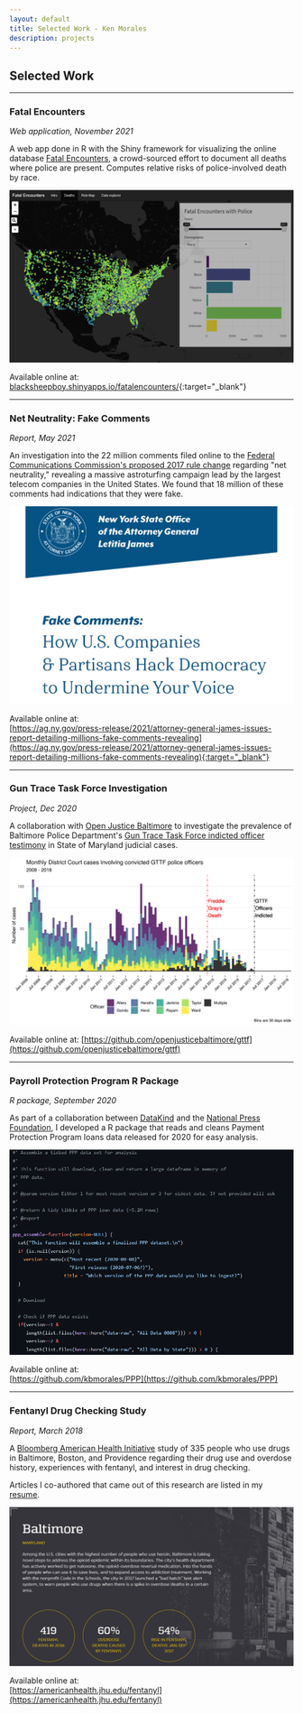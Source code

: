 ```yaml
---
layout: default
title: Selected Work - Ken Morales
description: projects
---
```


## Selected Work

---

### Fatal Encounters

*Web application, November 2021*

A web app done in R with the Shiny framework for visualizing the online database [Fatal Encounters](https://fatalencounters.org/), a crowd-sourced effort to document all deaths where police are present. Computes relative risks of police-involved death by race.

![Fatal Encounters Data Viz 2](/files/projects/fe_viz_2.PNG#scaled)

Available online at:  
[blacksheepboy.shinyapps.io/fatalencounters/](https://blacksheepboy.shinyapps.io/fatalencounters/){:target="_blank"}

---

### Net Neutrality: Fake Comments

*Report, May 2021*

An investigation into the 22 million comments filed online to the [Federal Communications Commission's proposed 2017 rule change](https://www.fcc.gov/restoring-internet-freedom-comments-wc-docket-no-17-108) regarding "net neutrality," revealing a massive astroturfing campaign lead by the largest telecom companies in the United States. We found that 18 million of these comments had indications that they were fake.

![FCC Report](/files/projects/fcc_1.PNG#scaled)

Available online at:  
[https://ag.ny.gov/press-release/2021/attorney-general-james-issues-report-detailing-millions-fake-comments-revealing](https://ag.ny.gov/press-release/2021/attorney-general-james-issues-report-detailing-millions-fake-comments-revealing){:target="_blank"}

---

### Gun Trace Task Force Investigation

*Project, Dec 2020*

A collaboration with [Open Justice Baltimore](https://openjusticebaltimore.org/) to investigate the prevalence of Baltimore Police Department's [Gun Trace Task Force indicted officer testimony](https://data.baltimoresun.com/news/gun-trace-overview/) in State of Maryland judicial cases.

![GTTF Cases Timeline](/files/projects/gttf_cases_timeline.png#scaled)

Available online at:
[https://github.com/openjusticebaltimore/gttf](https://github.com/openjusticebaltimore/gttf)

---

### Payroll Protection Program R Package

*R package, September 2020*

As part of a collaboration between [DataKind](https://www.datakind.org/) and the [National Press Foundation](https://nationalpress.org/), I developed a R package that reads and cleans Payment Protection Program loans data released for 2020 for easy analysis.

![PPP R Package](/files/projects/ppp_r_pkg_1.PNG#scaled)

Available online at:  
[https://github.com/kbmorales/PPP](https://github.com/kbmorales/PPP)

---

### Fentanyl Drug Checking Study

*Report, March 2018*

A [Bloomberg American Health Initiative](https://americanhealth.jhu.edu/) study of 335 people who use drugs in Baltimore, Boston, and Providence regarding their drug use and overdose history, experiences with fentanyl, and interest in drug checking.

Articles I co-authored that came out of this research are listed in my [resume](/cv/index.html#selected-publications).

![PPP R Package](/files/projects/fentanyl_1.PNG#scaled)

Available online at:  
[https://americanhealth.jhu.edu/fentanyl](https://americanhealth.jhu.edu/fentanyl)
